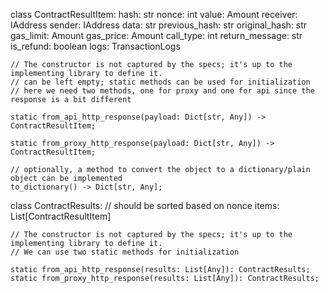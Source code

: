 class ContractResultItem:
    hash: str
    nonce: int
    value: Amount
    receiver: IAddress
    sender: IAddress
    data: str
    previous_hash: str
    original_hash: str
    gas_limit: Amount
    gas_price: Amount
    call_type: int
    return_message: str
    is_refund: boolean
    logs: TransactionLogs

    // The constructor is not captured by the specs; it's up to the implementing library to define it.
    // can be left empty; static methods can be used for initialization
    // here we need two methods, one for proxy and one for api since the response is a bit different

    static from_api_http_response(payload: Dict[str, Any]) -> ContractResultItem;

    static from_proxy_http_response(payload: Dict[str, Any]) -> ContractResultItem;

    // optionally, a method to convert the object to a dictionary/plain object can be implemented
    to_dictionary() -> Dict[str, Any];




class ContractResults:
    // should be sorted based on nonce
    items: List[ContractResultItem]

    // The constructor is not captured by the specs; it's up to the implementing library to define it.
    // We can use two static methods for initialization 

    static from_api_http_response(results: List[Any]): ContractResults;
    static from_proxy_http_response(results: List[Any]): ContractResults;
